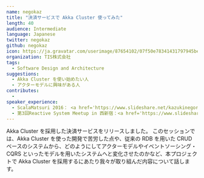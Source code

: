 ```yaml
---
name: negokaz
title: "決済サービスで Akka Cluster 使ってみた"
length: 40
audience: Intermediate
language: Japanese
twitter: negokaz
github: negokaz
icon: https://ja.gravatar.com/userimage/87654102/07f50e78341431797945bea715291ebe.jpg?size=200
organization: TIS株式会社
tags:
  - Software Design and Architecture
suggestions:
  - Akka Cluster を使い始めたい人
  - アクターモデルに興味がある人
contributes:
  - 
speaker_experience:
  - ScalaMatsuri 2016： <a href='https://www.slideshare.net/kazukinegoro5/akka-streams-100-scalamatsuri'>https://www.slideshare.net/kazukinegoro5/akka-streams-100-scalamatsuri</a>
  - 第3回Reactive System Meetup in 西新宿：<a href='https://www.slideshare.net/negokaz/lagom-reactive-microservices-architecture'>https://www.slideshare.net/negokaz/lagom-reactive-microservices-architecture</a>
---
```

Akka Cluster を採用した決済サービスをリリースしました。
このセッションでは、Akka Cluster を使った開発で苦労した点や、従来の RDB を用いた CRUD ベースのシステムから、どのようにしてアクターモデルやイベントソーシング・CQRS といったモデルを用いたシステムへと変化させたのかなど、本プロジェクトで Akka Cluster を採用するにあたり我々が取り組んだ内容について話します。
